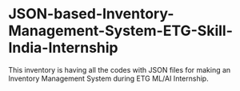 # JSON-based-Inventory-Management-System-ETG-Skill-India-Internship
This inventory is having all the codes with JSON files for making an Inventory Management System during ETG ML/AI Internship.
